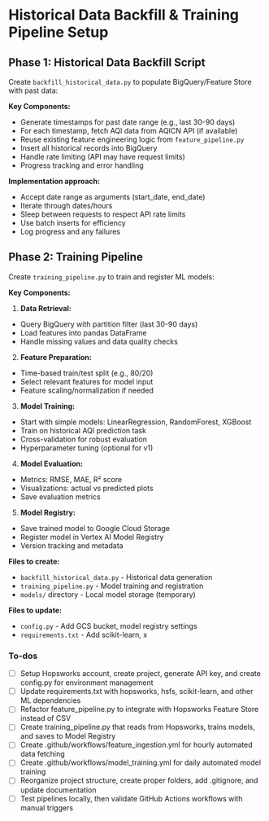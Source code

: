 <!-- ad032059-1f98-4ddb-8abc-3196534ba293 e8dc4872-00fb-4936-8f03-a800b36e6520 -->
# Historical Data Backfill & Training Pipeline Setup

## Phase 1: Historical Data Backfill Script

Create `backfill_historical_data.py` to populate BigQuery/Feature Store with past data:

**Key Components:**

- Generate timestamps for past date range (e.g., last 30-90 days)
- For each timestamp, fetch AQI data from AQICN API (if available)
- Reuse existing feature engineering logic from `feature_pipeline.py`
- Insert all historical records into BigQuery
- Handle rate limiting (API may have request limits)
- Progress tracking and error handling

**Implementation approach:**

- Accept date range as arguments (start_date, end_date)
- Iterate through dates/hours
- Sleep between requests to respect API rate limits
- Use batch inserts for efficiency
- Log progress and any failures

## Phase 2: Training Pipeline

Create `training_pipeline.py` to train and register ML models:

**Key Components:**

1. **Data Retrieval:**

- Query BigQuery with partition filter (last 30-90 days)
- Load features into pandas DataFrame
- Handle missing values and data quality checks

2. **Feature Preparation:**

- Time-based train/test split (e.g., 80/20)
- Select relevant features for model input
- Feature scaling/normalization if needed

3. **Model Training:**

- Start with simple models: LinearRegression, RandomForest, XGBoost
- Train on historical AQI prediction task
- Cross-validation for robust evaluation
- Hyperparameter tuning (optional for v1)

4. **Model Evaluation:**

- Metrics: RMSE, MAE, R² score
- Visualizations: actual vs predicted plots
- Save evaluation metrics

5. **Model Registry:**

- Save trained model to Google Cloud Storage
- Register model in Vertex AI Model Registry
- Version tracking and metadata

**Files to create:**

- `backfill_historical_data.py` - Historical data generation
- `training_pipeline.py` - Model training and registration
- `models/` directory - Local model storage (temporary)

**Files to update:**

- `config.py` - Add GCS bucket, model registry settings
- `requirements.txt` - Add scikit-learn, x

### To-dos

- [ ] Setup Hopsworks account, create project, generate API key, and create config.py for environment management
- [ ] Update requirements.txt with hopsworks, hsfs, scikit-learn, and other ML dependencies
- [ ] Refactor feature_pipeline.py to integrate with Hopsworks Feature Store instead of CSV
- [ ] Create training_pipeline.py that reads from Hopsworks, trains models, and saves to Model Registry
- [ ] Create .github/workflows/feature_ingestion.yml for hourly automated data fetching
- [ ] Create .github/workflows/model_training.yml for daily automated model training
- [ ] Reorganize project structure, create proper folders, add .gitignore, and update documentation
- [ ] Test pipelines locally, then validate GitHub Actions workflows with manual triggers